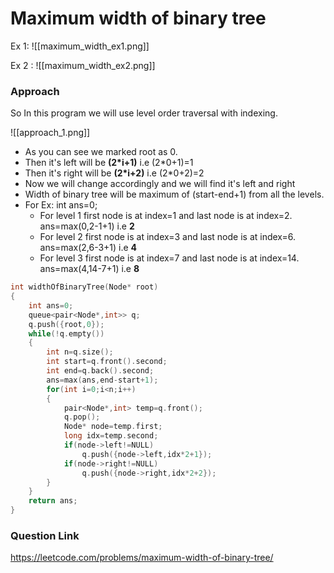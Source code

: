 
# Maximum width of binary tree
Ex 1:
![[maximum_width_ex1.png]]

Ex 2 :
![[maximum_width_ex2.png]]

### Approach
So In this program we will use level order traversal with indexing.

![[approach_1.png]]

- As you can see we marked root as 0. 
- Then it's left will be **(2*i+1)** i.e (2*0+1)=1
- Then it's right will be **(2*i+2)** i.e (2*0+2)=2
- Now we will  change accordingly and we will find it's left and right
- Width of binary tree will be maximum of (start-end+1) from all the levels.
- For Ex: int ans=0;
	- For level 1 first node is at index=1 and last node is at index=2. ans=max(0,2-1+1) i.e **2**
	- For level 2 first node is at index=3 and last node is at index=6. ans=max(2,6-3+1) i.e **4**
	-  For level 3 first node is at index=7 and last node is at index=14. 
			ans=max(4,14-7+1) i.e **8**
			
```C++
int widthOfBinaryTree(Node* root) 
{
    int ans=0;
    queue<pair<Node*,int>> q;
    q.push({root,0});
    while(!q.empty())
    {
        int n=q.size();
        int start=q.front().second;
        int end=q.back().second;
        ans=max(ans,end-start+1);
        for(int i=0;i<n;i++)
        {
            pair<Node*,int> temp=q.front();
            q.pop();
            Node* node=temp.first;
            long idx=temp.second;
            if(node->left!=NULL)
                q.push({node->left,idx*2+1});
            if(node->right!=NULL)
                q.push({node->right,idx*2+2});
        }
    }
    return ans;
} 
```


### Question Link
https://leetcode.com/problems/maximum-width-of-binary-tree/